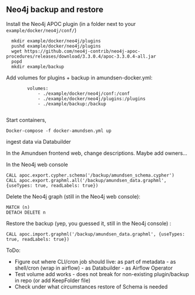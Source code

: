 ## Neo4j backup and restore
Install the Neo4j APOC plugin (in a folder next to your `example/docker/neo4j/conf/`)

```
  mkdir example/docker/neo4j/plugins
  pushd example/docker/neo4j/plugins
  wget https://github.com/neo4j-contrib/neo4j-apoc-procedures/releases/download/3.3.0.4/apoc-3.3.0.4-all.jar
  popd
  mkdir example/backup
```

Add volumes for plugins + backup in amundsen-docker.yml:

```
        volumes:
            - ./example/docker/neo4j/conf:/conf
            - ./example/docker/neo4j/plugins:/plugins
            - ./example/backup:/backup  
  
```

Start containers,

```
Docker-compose -f docker-amundsen.yml up
```

ingest data via Databuilder

In the Amundsen frontend web, change descriptions. Maybe add owners…

In the Neo4j web console

```
CALL apoc.export.cypher.schema('/backup/amundsen_schema.cypher')
CALL apoc.export.graphml.all('/backup/amundsen_data.graphml', {useTypes: true, readLabels: true})
```

Delete the Neo4j graph (still in the Neo4j web console):

```
MATCH (n)
DETACH DELETE n
```

Restore the backup (yep, you guessed it, still in the Neo4j console) :

```
CALL apoc.import.graphml('/backup/amundsen_data.graphml', {useTypes: true, readLabels: true})
```

ToDo:

* Figure out where CLI/cron job should live: as part of metadata - as shell/cron (wrap in airflow) - as Databuilder - as Airflow Operator
* Test volume add works - does not break for non-existing plugin/backup in repo (or add KeepFolder file)
* Check under what circumstances restore of Schema is needed

